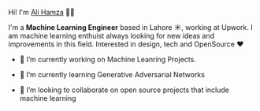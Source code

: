 <!--
**malihamza/malihamza** is a ✨ _special_ ✨ repository because its `README.md` (this file) appears on your GitHub profile.

Here are some ideas to get you started:


- 🤔 I’m looking for help with ...
- 💬 Ask me about ...
- 📫 How to reach me: ...
- 😄 Pronouns: ...
- ⚡ Fun fact: ...
-->



Hi! I'm [Ali Hamza](https://github.com/malihamza) 👋🏼


I'm a  **Machine Learning Engineer** based in Lahore ☀️, working at Upwork. I am machine learning enthuist always looking for new ideas and improvements in this field. Interested in design, tech and OpenSource ❤️

- 🔭 I’m currently working on Machine Leanring Projects.

- 🌱 I’m currently learning Generative Adversarial Networks

- 👯 I’m looking to collaborate on open source projects that include machine learning
